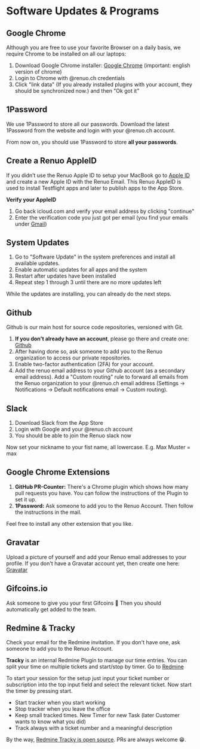 # Software Updates & Programs

## Google Chrome

Although you are free to use your favorite Browser on a daily basis, we require Chrome to be installed on all our laptops:

1. Download Google Chrome installer: [Google Chrome](https://google.com/chrome) (important: english version of chrome)
2. Login to Chrome with @renuo.ch credentials
3. Click "link data" (If you already installed plugins with your account, they should be synchronized now.) and then "Ok got it"

## 1Password

We use 1Password to store all our passwords. Download the latest 1Password from the website and login with your @renuo.ch account.

From now on, you should use 1Password to store **all your passwords**.

## Create a Renuo AppleID

If you didn’t use the Renuo Apple ID to setup your MacBook go to [Apple ID](https://appleid.apple.com/) and create a new Apple ID with the Renuo Email.
This Renuo AppleID is used to install Testflight apps and later to publish apps to the App Store.

**Verify your AppleID**

1. Go back icloud.com and verify your email address by clicking "continue"
2. Enter the verification code you just got per email (you find your emails under [Gmail](https://gmail.com))

## System Updates

1. Go to "Software Update" in the system preferences and install all available updates.
2. Enable automatic updates for all apps and the system
3. Restart after updates have been installed
4. Repeat step 1 through 3 until there are no more updates left

While the updates are installing, you can already do the next steps.

## Github

Github is our main host for source code repositories, versioned with Git.

1. **If you don't already have an account**, please go there and create one: [Github](https://github.com)
2. After having done so, ask someone to add you to the Renuo organization to access our private repositories.
3. Enable two-factor authentication (2FA) for your account.
4. Add the renuo email address to your Github account (as a secondary email address).
Add a "Custom routing" rule to forward all emails from the Renuo organization to your @renuo.ch email address (Settings -> Notifications -> Default notifications email -> Custom routing).

## Slack

1. Download Slack from the App Store
2. Login with Google and your @renuo.ch account
3. You should be able to join the Renuo slack now

Now set your nickname to your fist name, all lowercase. E.g. Max Muster = max

## Google Chrome Extensions

1. **GitHub PR-Counter:** There's a Chrome plugin which shows how many pull requests you have. You can follow the instructions of the Plugin to set it up.
2. **1Password:** Ask someone to add you to the Renuo Account. Then follow the instructions in the mail.

Feel free to install any other extension that you like.

## Gravatar

Upload a picture of yourself and add your Renuo email addresses to your profile.
If you don't have a Gravatar account yet, then create one here: [Gravatar](https://en.gravatar.com/)

## Gifcoins.io

Ask someone to give you your first Gifcoins 🥳
Then you should automatically get added to the team.

## Redmine & Tracky

Check your email for the Redmine invitation. If you don't have one, ask someone to add you to the Renuo Account.

**Tracky** is an internal Redmine Plugin to manage our time entries. You can split your time on multiple tickets and start/stop by timer.
Go to [Redmine](https://redmine.renuo.ch/timer_sessions)

To start your session for the setup just input your ticket number or subscription into the top input field and select the relevant ticket. Now start the timer by pressing start.

- Start tracker when you start working
- Stop tracker when you leave the office
- Keep small tracked times. New Timer for new Task (later Customer wants to know what you did)
- Track always with a ticket number and a meaningful description

By the way, [Redmine Tracky is open source](https://github.com/renuo/redmine_tracky/). PRs are always welcome 😁.
